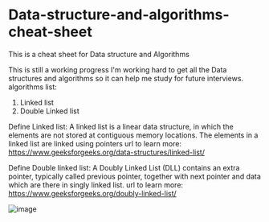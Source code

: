 # Data-structure-and-algorithms-cheat-sheet
This is a cheat sheet for Data structure and Algorithms

This is still a working progress I'm working hard to get all the Data structures and algorithms so it can help me study for future interviews.
algorithms list:
1. Linked list
2. Double Linked list


Define Linked list: A linked list is a linear data structure, in which the elements are not stored at contiguous memory locations. The elements in a linked list are linked using pointers
url to learn more: https://www.geeksforgeeks.org/data-structures/linked-list/

Define Double linked list: A Doubly Linked List (DLL) contains an extra pointer, typically called previous pointer, together with next pointer and data which are there in singly linked list.
url to learn more: https://www.geeksforgeeks.org/doubly-linked-list/

![image](https://user-images.githubusercontent.com/68082556/136871340-4a8293da-e8a7-405b-b74d-f10762cfc5af.png)
